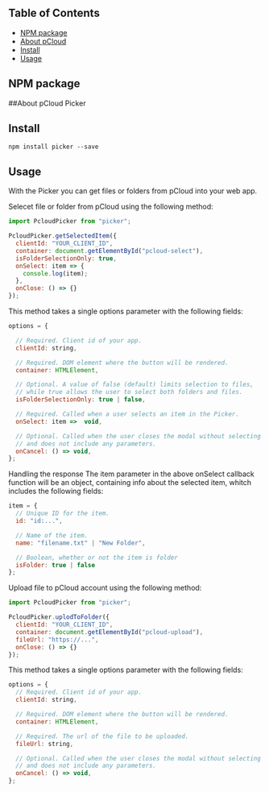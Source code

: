 ## Table of Contents

* [NPM package](www)
* [About pCloud](#about-pcloud)
* [Install](#install)
* [Usage](#usage)

## NPM package

##About pCloud Picker

## Install

`npm install picker --save`

## Usage

With the Picker you can get files or folders from pCloud into your web app.

Selecet file or folder from pCloud using the following method:

```js
import PcloudPicker from "picker";

PcloudPicker.getSelectedItem({
  clientId: "YOUR_CLIENT_ID",
  container: document.getElementById("pcloud-select"),
  isFolderSelectionOnly: true,
  onSelect: item => {
    console.log(item);
  },
  onClose: () => {}
});
```

This method takes a single options parameter with the following fields:

```js
options = {

  // Required. Client id of your app.
  clientId: string,

  // Required. DOM element where the button will be rendered.
  container: HTMLElement,

  // Optional. A value of false (default) limits selection to files,
  // while true allows the user to select both folders and files.
  isFolderSelectionOnly: true | false,

  // Required. Called when a user selects an item in the Picker.
  onSelect: item =>  void,

  // Optional. Called when the user closes the modal without selecting a item
  // and does not include any parameters.
  onCancel: () => void,
};
```

Handling the response
The item parameter in the above onSelect callback function will be an object, containing info about the selected item, whitch includes the following fields:

```js
item = {
  // Unique ID for the item.
  id: "id:...",

  // Name of the item.
  name: "filename.txt" | "New Folder",

  // Boolean, whether or not the item is folder
  isFolder: true | false
};
```

Upload file to pCloud account using the following method:

```js
import PcloudPicker from "picker";

PcloudPicker.uplodToFolder({
  clientId: "YOUR_CLIENT_ID",
  container: document.getElementById("pcloud-upload"),
  fileUrl: "https://...",
  onClose: () => {}
});
```

This method takes a single options parameter with the following fields:

```js
options = {
  // Required. Client id of your app.
  clientId: string,

  // Required. DOM element where the button will be rendered.
  container: HTMLElement,

  // Required. The url of the file to be uploaded.
  fileUrl: string,

  // Optional. Called when the user closes the modal without selecting a folder
  // and does not include any parameters.
  onCancel: () => void,
};
```
